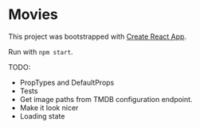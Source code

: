 # Movies

This project was bootstrapped with [Create React App](https://github.com/facebookincubator/create-react-app).

Run with `npm start`.

TODO:
* PropTypes and DefaultProps
* Tests
* Get image paths from TMDB configuration endpoint.
* Make it look nicer
* Loading state
